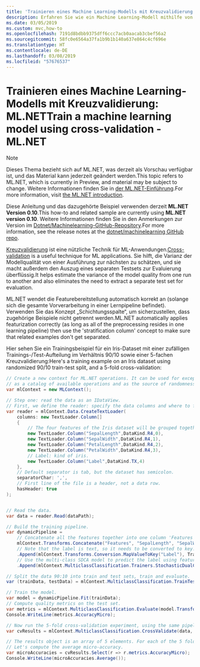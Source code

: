 ```yaml
---
title: 'Trainieren eines Machine Learning-Modells mit Kreuzvalidierung: ML.NET'
description: Erfahren Sie wie ein Machine Learning-Modell mithilfe von Kreuzvalidierung mit ML.NET trainiert werden kann, um die Vorhersagegenauigkeit des Modells zu erhöhen.
ms.date: 03/05/2019
ms.custom: mvc,how-to
ms.openlocfilehash: 7191d8bdbb9375dff6ccc7acb0aacab3cbef56a2
ms.sourcegitcommit: 58fc0e6564a37fa1b9b1b140a637e864c4cf696e
ms.translationtype: HT
ms.contentlocale: de-DE
ms.lasthandoff: 03/08/2019
ms.locfileid: "57676537"
---
```

# <a name="train-a-machine-learning-model-using-cross-validation---mlnet"></a><span data-ttu-id="2fb5e-103">Trainieren eines Machine Learning-Modells mit Kreuzvalidierung: ML.NET</span><span class="sxs-lookup"><span data-stu-id="2fb5e-103">Train a machine learning model using cross-validation - ML.NET</span></span>

> [!NOTE]
> <span data-ttu-id="2fb5e-104">Dieses Thema bezieht sich auf ML.NET, was derzeit als Vorschau verfügbar ist, und das Material kann jederzeit geändert werden.</span><span class="sxs-lookup"><span data-stu-id="2fb5e-104">This topic refers to ML.NET, which is currently in Preview, and material may be subject to change.</span></span> <span data-ttu-id="2fb5e-105">Weitere Informationen finden Sie in [der ML.NET-Einführung](https://www.microsoft.com/net/learn/apps/machine-learning-and-ai/ml-dotnet).</span><span class="sxs-lookup"><span data-stu-id="2fb5e-105">For more information, visit [the ML.NET introduction](https://www.microsoft.com/net/learn/apps/machine-learning-and-ai/ml-dotnet).</span></span>

<span data-ttu-id="2fb5e-106">Diese Anleitung und das dazugehörte Beispiel verwenden derzeit **ML.NET Version 0.10**.</span><span class="sxs-lookup"><span data-stu-id="2fb5e-106">This how-to and related sample are currently using **ML.NET version 0.10**.</span></span> <span data-ttu-id="2fb5e-107">Weitere Informationen finden Sie in den Anmerkungen zur Version im [Dotnet/Machinelearning-GitHub-Repository](https://github.com/dotnet/machinelearning/tree/master/docs/release-notes).</span><span class="sxs-lookup"><span data-stu-id="2fb5e-107">For more information, see the release notes at the [dotnet/machinelearning GitHub repo](https://github.com/dotnet/machinelearning/tree/master/docs/release-notes).</span></span>

<span data-ttu-id="2fb5e-108">[Kreuzvalidierung](https://en.wikipedia.org/wiki/Cross-validation_(statistics)) ist eine nützliche Technik für ML-Anwendungen.</span><span class="sxs-lookup"><span data-stu-id="2fb5e-108">[Cross-validation](https://en.wikipedia.org/wiki/Cross-validation_(statistics)) is a useful technique for ML applications.</span></span> <span data-ttu-id="2fb5e-109">Sie hilft, die Varianz der Modellqualität von einer Ausführung zur nächsten zu schätzen, und sie macht außerdem den Auszug eines separaten Testsets zur Evaluierung überflüssig.</span><span class="sxs-lookup"><span data-stu-id="2fb5e-109">It helps estimate the variance of the model quality from one run to another and also eliminates the need to extract a separate test set for evaluation.</span></span>

<span data-ttu-id="2fb5e-110">ML.NET wendet die Featurebereitstellung automatisch korrekt an (solange sich die gesamte Vorverarbeitung in einer Lernpipeline befindet). Verwenden Sie das Konzept „Schichtungsspalte“, um sicherzustellen, dass zugehörige Beispiele nicht getrennt werden.</span><span class="sxs-lookup"><span data-stu-id="2fb5e-110">ML.NET automatically applies featurization correctly (as long as all of the preprocessing resides in one learning pipeline) then use the 'stratification column' concept to make sure that related examples don't get separated.</span></span>

<span data-ttu-id="2fb5e-111">Hier sehen Sie ein Trainingsbeispiel für ein Iris-Dataset mit einer zufälligen Trainings-/Test-Aufteilung im Verhältnis 90/10 sowie einer 5-fachen Kreuzvalidierung:</span><span class="sxs-lookup"><span data-stu-id="2fb5e-111">Here's a training example on an Iris dataset using randomized 90/10 train-test split, and a 5-fold cross-validation:</span></span>

```csharp
// Create a new context for ML.NET operations. It can be used for exception tracking and logging, 
// as a catalog of available operations and as the source of randomness.
var mlContext = new MLContext();

// Step one: read the data as an IDataView.
// First, we define the reader: specify the data columns and where to find them in the text file.
var reader = mlContext.Data.CreateTextLoader(
    columns: new TextLoader.Column[]
    {
        // The four features of the Iris dataset will be grouped together as one Features column.
        new TextLoader.Column("SepalLength",DataKind.R4,0),
        new TextLoader.Column("SepalWidth",DataKind.R4,1),
        new TextLoader.Column("PetalLength",DataKind.R4,2),
        new TextLoader.Column("PetalWidth",DataKind.R4,3),
        // Label: kind of iris.
        new TextLoader.Column("Label",DataKind.TX,4)
    },
    // Default separator is tab, but the dataset has semicolon.
    separatorChar: ',',
    // First line of the file is a header, not a data row.
    hasHeader: true
);


// Read the data.
var data = reader.Read(dataPath);

// Build the training pipeline.
var dynamicPipeline =
    // Concatenate all the features together into one column 'Features'.
    mlContext.Transforms.Concatenate("Features", "SepalLength", "SepalWidth", "PetalLength", "PetalWidth")
    // Note that the label is text, so it needs to be converted to key.
    .Append(mlContext.Transforms.Conversion.MapValueToKey("Label"), TransformerScope.TrainTest)
    // Use the multi-class SDCA model to predict the label using features.
    .Append(mlContext.MulticlassClassification.Trainers.StochasticDualCoordinateAscent());

// Split the data 90:10 into train and test sets, train and evaluate.
var (trainData, testData) = mlContext.MulticlassClassification.TrainTestSplit(data, testFraction: 0.1);

// Train the model.
var model = dynamicPipeline.Fit(trainData);
// Compute quality metrics on the test set.
var metrics = mlContext.MulticlassClassification.Evaluate(model.Transform(testData));
Console.WriteLine(metrics.AccuracyMicro);

// Now run the 5-fold cross-validation experiment, using the same pipeline.
var cvResults = mlContext.MulticlassClassification.CrossValidate(data, dynamicPipeline, numFolds: 5);

// The results object is an array of 5 elements. For each of the 5 folds, we have metrics, model and scored test data.
// Let's compute the average micro-accuracy.
var microAccuracies = cvResults.Select(r => r.metrics.AccuracyMicro);
Console.WriteLine(microAccuracies.Average());
```
